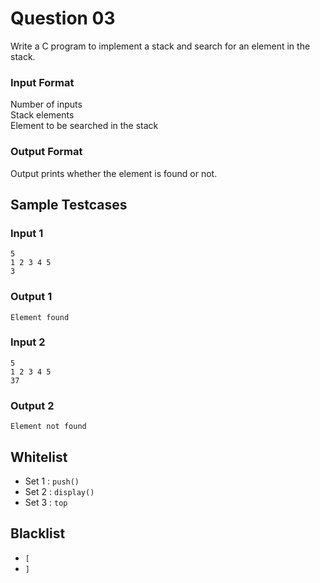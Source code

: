 # Question 03

Write a C program to implement a stack and search for an element in the stack.

### Input Format

Number of inputs <br>
Stack elements <br>
Element to be searched in the stack 

### Output Format

Output prints whether the element is found or not.

## Sample Testcases

### Input 1

```
5
1 2 3 4 5
3
```

### Output 1

```
Element found
```

### Input 2

```
5
1 2 3 4 5
37
```

### Output 2

```
Element not found
```

## Whitelist

- Set 1 : `push()`
- Set 2 : `display()`
- Set 3 : `top`

## Blacklist

- `[`
- `]`
